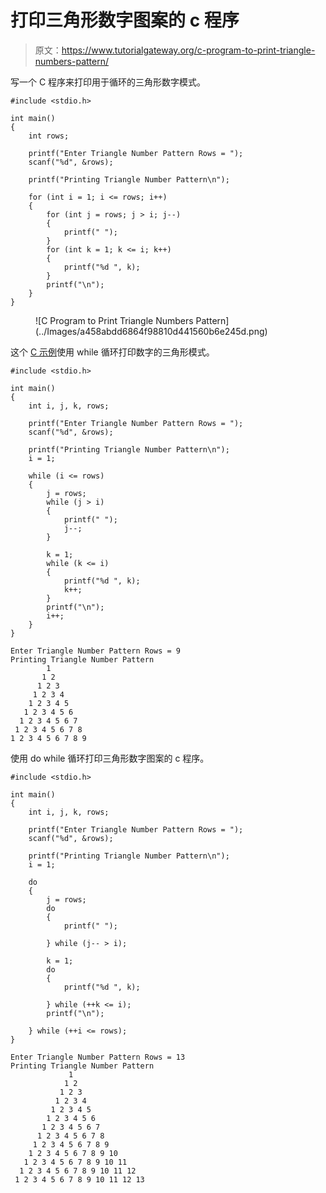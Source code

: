 # 打印三角形数字图案的 c 程序

> 原文：<https://www.tutorialgateway.org/c-program-to-print-triangle-numbers-pattern/>

写一个 C 程序来打印用于循环的三角形数字模式。

```
#include <stdio.h>

int main()
{
	int rows;

	printf("Enter Triangle Number Pattern Rows = ");
	scanf("%d", &rows);

	printf("Printing Triangle Number Pattern\n");

	for (int i = 1; i <= rows; i++)
	{
		for (int j = rows; j > i; j--)
		{
			printf(" ");
		}
		for (int k = 1; k <= i; k++)
		{
			printf("%d ", k);
		}
		printf("\n");
	}
}
```

<figure class="wp-block-image size-large">![C Program to Print Triangle Numbers Pattern](../Images/a458abdd6864f98810d441560b6e245d.png)</figure>

这个 [C 示例](https://www.tutorialgateway.org/c-programming-examples/)使用 while 循环打印数字的三角形模式。

```
#include <stdio.h>

int main()
{
	int i, j, k, rows;

	printf("Enter Triangle Number Pattern Rows = ");
	scanf("%d", &rows);

	printf("Printing Triangle Number Pattern\n");
	i = 1;

	while (i <= rows)
	{
		j = rows;
		while (j > i)
		{
			printf(" ");
			j--;
		}

		k = 1;
		while (k <= i)
		{
			printf("%d ", k);
			k++;
		}
		printf("\n");
		i++;
	}
}
```

```
Enter Triangle Number Pattern Rows = 9
Printing Triangle Number Pattern
        1 
       1 2 
      1 2 3 
     1 2 3 4 
    1 2 3 4 5 
   1 2 3 4 5 6 
  1 2 3 4 5 6 7 
 1 2 3 4 5 6 7 8 
1 2 3 4 5 6 7 8 9 
```

使用 do while 循环打印三角形数字图案的 c 程序。

```
#include <stdio.h>

int main()
{
	int i, j, k, rows;

	printf("Enter Triangle Number Pattern Rows = ");
	scanf("%d", &rows);

	printf("Printing Triangle Number Pattern\n");
	i = 1;

	do
	{
		j = rows;
		do
		{
			printf(" ");

		} while (j-- > i);

		k = 1;
		do
		{
			printf("%d ", k);

		} while (++k <= i);
		printf("\n");

	} while (++i <= rows);
}
```

```
Enter Triangle Number Pattern Rows = 13
Printing Triangle Number Pattern
             1 
            1 2 
           1 2 3 
          1 2 3 4 
         1 2 3 4 5 
        1 2 3 4 5 6 
       1 2 3 4 5 6 7 
      1 2 3 4 5 6 7 8 
     1 2 3 4 5 6 7 8 9 
    1 2 3 4 5 6 7 8 9 10 
   1 2 3 4 5 6 7 8 9 10 11 
  1 2 3 4 5 6 7 8 9 10 11 12 
 1 2 3 4 5 6 7 8 9 10 11 12 13 
```